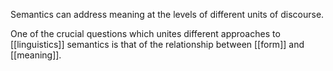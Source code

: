 Semantics can address meaning at the levels of different units of discourse. 

One of the crucial questions which unites different approaches to [[linguistics]] semantics is that of the relationship between [[form]] and [[meaning]].